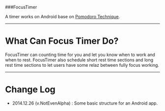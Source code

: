 ###FocusTimer

A timer works on Android base on [Pomodoro Technique](http://en.wikipedia.org/wiki/Pomodoro_Technique).

---

# What Can Focus Timer Do?

FocusTimer can counting time for you and let you know when to work and when to rest. FocusTimer also schedule short rest time sections and long rest time sections to let users have some relaz between fully focus working.

---
# Change Log

- 2014.12.26 (v.NotEvenAlpha) : Some basic structure for an Android app.